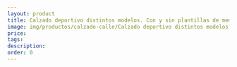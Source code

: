 ```yaml
---
layout: product
title: Calzado deportivo distintos modelos. Con y sin plantillas de memoria
image: img/productos/calzado-calle/Calzado deportivo distintos modelos. Con y sin plantillas de memoria. Consúltanos
price: 
tags: 
description: 
order: 0
---
```

